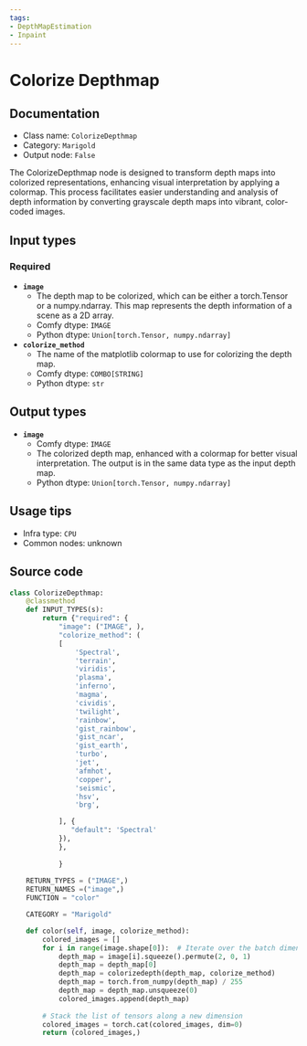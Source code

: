 ```yaml
---
tags:
- DepthMapEstimation
- Inpaint
---
```


# Colorize Depthmap
## Documentation
- Class name: `ColorizeDepthmap`
- Category: `Marigold`
- Output node: `False`

The ColorizeDepthmap node is designed to transform depth maps into colorized representations, enhancing visual interpretation by applying a colormap. This process facilitates easier understanding and analysis of depth information by converting grayscale depth maps into vibrant, color-coded images.
## Input types
### Required
- **`image`**
    - The depth map to be colorized, which can be either a torch.Tensor or a numpy.ndarray. This map represents the depth information of a scene as a 2D array.
    - Comfy dtype: `IMAGE`
    - Python dtype: `Union[torch.Tensor, numpy.ndarray]`
- **`colorize_method`**
    - The name of the matplotlib colormap to use for colorizing the depth map.
    - Comfy dtype: `COMBO[STRING]`
    - Python dtype: `str`
## Output types
- **`image`**
    - Comfy dtype: `IMAGE`
    - The colorized depth map, enhanced with a colormap for better visual interpretation. The output is in the same data type as the input depth map.
    - Python dtype: `Union[torch.Tensor, numpy.ndarray]`
## Usage tips
- Infra type: `CPU`
- Common nodes: unknown


## Source code
```python
class ColorizeDepthmap:
    @classmethod
    def INPUT_TYPES(s):
        return {"required": {  
            "image": ("IMAGE", ),
            "colorize_method": (
            [   
                'Spectral',
                'terrain', 
                'viridis',
                'plasma',
                'inferno',
                'magma',
                'cividis',
                'twilight',
                'rainbow',
                'gist_rainbow',
                'gist_ncar',
                'gist_earth',
                'turbo',
                'jet',
                'afmhot',
                'copper',
                'seismic',
                'hsv',
                'brg',

            ], {
               "default": 'Spectral'
            }),
            },
            
            }
    
    RETURN_TYPES = ("IMAGE",)
    RETURN_NAMES =("image",)
    FUNCTION = "color"

    CATEGORY = "Marigold"

    def color(self, image, colorize_method):
        colored_images = []
        for i in range(image.shape[0]):  # Iterate over the batch dimension
            depth_map = image[i].squeeze().permute(2, 0, 1)
            depth_map = depth_map[0]
            depth_map = colorizedepth(depth_map, colorize_method)
            depth_map = torch.from_numpy(depth_map) / 255
            depth_map = depth_map.unsqueeze(0)
            colored_images.append(depth_map)
        
        # Stack the list of tensors along a new dimension
        colored_images = torch.cat(colored_images, dim=0)
        return (colored_images,)

```
